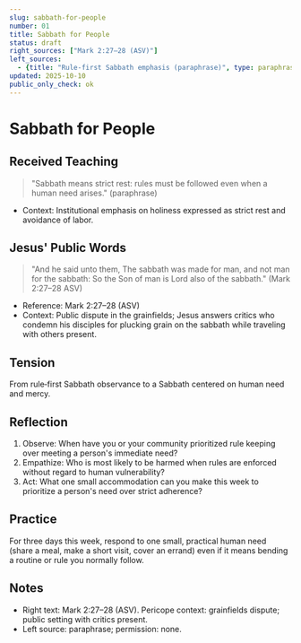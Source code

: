 ```yaml
---
slug: sabbath-for-people
number: 01
title: Sabbath for People
status: draft
right_sources: ["Mark 2:27–28 (ASV)"]
left_sources:
  - {title: "Rule-first Sabbath emphasis (paraphrase)", type: paraphrase, permission: none}
updated: 2025-10-10
public_only_check: ok
---
```


# Sabbath for People

## Received Teaching
> "Sabbath means strict rest: rules must be followed even when a human need arises." (paraphrase)
- Context: Institutional emphasis on holiness expressed as strict rest and avoidance of labor.

## Jesus' Public Words
> "And he said unto them, The sabbath was made for man, and not man for the sabbath: So the Son of man is Lord also of the sabbath." (Mark 2:27–28 ASV)
- Reference: Mark 2:27–28 (ASV)
- Context: Public dispute in the grainfields; Jesus answers critics who condemn his disciples for plucking grain on the sabbath while traveling with others present.

## Tension
From rule‑first Sabbath observance to a Sabbath centered on human need and mercy.

## Reflection
1. Observe: When have you or your community prioritized rule keeping over meeting a person's immediate need?
2. Empathize: Who is most likely to be harmed when rules are enforced without regard to human vulnerability?
3. Act: What one small accommodation can you make this week to prioritize a person's need over strict adherence?

## Practice
For three days this week, respond to one small, practical human need (share a meal, make a short visit, cover an errand) even if it means bending a routine or rule you normally follow.

## Notes
- Right text: Mark 2:27–28 (ASV). Pericope context: grainfields dispute; public setting with critics present.
- Left source: paraphrase; permission: none.
